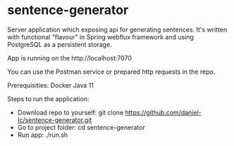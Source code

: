 # sentence-generator

Server application which exposing api for generating sentences. 
It's written with functional "flavour" in Spring webflux framework and using PostgreSQL as a persistent storage.

App is running on the http://localhost:7070

You can use the Postman service or prepared http requests in the repo.

Prerequisities:
Docker
Java 11

Steps to run the application:

* Download repo to yourself: git clone https://github.com/daniel-lc/sentence-generator.git
* Go to project folder: cd sentence-generator
* Run app: ./run.sh
